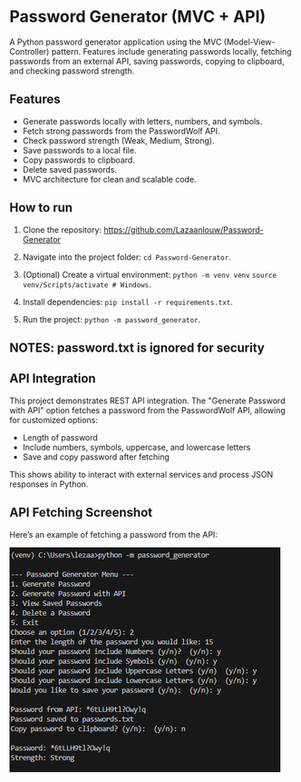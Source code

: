 # Password Generator (MVC + API)

A Python password generator application using the MVC (Model-View-Controller) pattern. 
Features include generating passwords locally, fetching passwords from an external API, saving passwords, copying to clipboard, and checking password strength.


## Features
 - Generate passwords locally with letters, numbers, and symbols.
 - Fetch strong passwords from the PasswordWolf API.
 - Check password strength (Weak, Medium, Strong).
 - Save passwords to a local file.
 - Copy passwords to clipboard.
 - Delete saved passwords.
 - MVC architecture for clean and scalable code.


## How to run
1. Clone the repository: https://github.com/Lazaanlouw/Password-Generator

2. Navigate into the project folder: `cd Password-Generator`.

3. (Optional) Create a virtual environment: `python -m venv venv`
`source venv/Scripts/activate # Windows`.

4. Install dependencies: `pip install -r requirements.txt`.

5. Run the project: `python -m password_generator`.

## NOTES: password.txt is ignored for security

## API Integration

This project demonstrates REST API integration. The "Generate Password with API" option fetches a password from the PasswordWolf API, allowing for customized options:

- Length of password
- Include numbers, symbols, uppercase, and lowercase letters
- Save and copy password after fetching

This shows ability to interact with external services and process JSON responses in Python.

## API Fetching Screenshot

Here’s an example of fetching a password from the API:

![API Password fetching demonstration](assets\API.png)